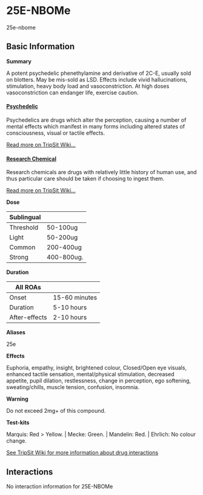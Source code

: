 # 25E-NBOMe

25e-nbome

## Basic Information

**Summary**

A potent psychedelic phenethylamine and derivative of 2C-E, usually sold on blotters. May be mis-sold as LSD. Effects include vivid hallucinations, stimulation, heavy body load and vasoconstriction. At high doses vasoconstriction can endanger life, exercise caution.

#### [Psychedelic](/category/psychedelic)

Psychedelics are drugs which alter the perception, causing a number of mental effects which manifest in many forms including altered states of consciousness, visual or tactile effects.

[Read more on TripSit Wiki...](#{category.wiki})

#### [Research Chemical](/category/research-chemical)

Research chemicals are drugs with relatively little history of human use, and thus particular care should be taken if choosing to ingest them.

[Read more on TripSit Wiki...](#{category.wiki})

**Dose**

| Sublingual |            |
| ---------- | ---------- |
| Threshold  | 50-100ug   |
| Light      | 50-200ug   |
| Common     | 200-400ug  |
| Strong     | 400-800ug. |

**Duration**

| All ROAs      |               |
| ------------- | ------------- |
| Onset         | 15-60 minutes |
| Duration      | 5-10 hours    |
| After-effects | 2-10 hours    |

**Aliases**

25e  

**Effects**

Euphoria, empathy, insight, brightened colour, Closed/Open eye visuals, enhanced tactile sensation, mental/physical stimulation, decreased appetite, pupil dilation, restlessness, change in perception, ego softening, sweating/chills, muscle tension, confusion, insomnia.

**Warning**

Do not exceed 2mg+ of this compound.

**Test-kits**

Marquis: Red > Yellow. | Mecke: Green. | Mandelin: Red. | Ehrlich: No colour change.

[See TripSit Wiki for more information about drug interactions](http://combo.tripsit.me/)

## Interactions

No interaction information for 25E-NBOMe
